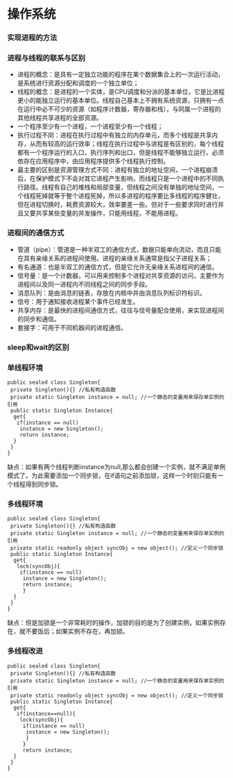 # 操作系统
### 实现进程的方法
### <a id="进程与线程">进程与线程的联系与区别</a>
* 进程的概念：是具有一定独立功能的程序在某个数据集合上的一次运行活动，是系统进行资源分配和调度的一个独立单位；
* 线程的概念：是进程的一个实体，是CPU调度和分派的基本单位，它是比进程更小的能独立运行的基本单位。线程自己基本上不拥有系统资源，只拥有一点在运行中必不可少的资源（如程序计数器，寄存器和栈），与同属一个进程的其他线程共享进程的全部资源。
* 一个程序至少有一个进程，一个进程至少有一个线程；
* 执行过程不同：进程在执行过程中有独立的内存单元，而多个线程是共享内存，从而有较高的运行效率；线程在执行过程中与进程是有区别的，每个线程都有一个程序运行的入口，执行序列和出口，但是线程不能够独立运行，必须依存在应用程序中，由应用程序提供多个线程执行控制。
* 最主要的区别是资源管理方式不同：进程有独立的地址空间，一个进程崩溃后，在保护模式下不会对其它进程产生影响，而线程只是一个进程中的不同执行路径。线程有自己的堆栈和局部变量，但线程之间没有单独的地址空间，一个线程死掉就等于整个进程死掉，所以多进程的程序要比多线程的程序健壮，但在进程切换时，耗费资源较大，效率要差一些。但对于一些要求同时进行并且又要共享某些变量的并发操作，只能用线程，不能用进程。

### <a id="进程间的通信方式程">进程间的通信方式</a>
* 管道（pipe）：管道是一种半双工的通信方式，数据只能单向流动，而且只能在具有亲缘关系的进程间使用。进程的亲缘关系通常是指父子进程关系；
* 有名通道：也是半双工的通信方式，但是它允许无亲缘关系进程间的通信。
* 信号量：是一个计数器，可以用来控制多个进程对共享资源的访问，主要作为进程间以及同一进程内不同线程之间的同步手段。
* 消息队列：是由消息的链表，存放在内核中并由消息队列标识符标识。
* 信号：用于通知接收进程某个事件已经发生。
* 共享内存：是最快的进程间通信方式，往往与信号量配合使用，来实现进程间的同步和通信。
* 套接字：可用于不同机器间的进程通信。

### sleep和wait的区别

### <a id="单线程环境">单线程环境</a>
```
public sealed class Singleton{
 private Singleton(){} //私有构造函数
 private static Singleton instance = null; //一个静态的变量用来保存单实例的引用
 public static Singleton Instance{
  get{
   if(instance == null)
    instance = new Singleton();
    return instance;
  }
 }
}
```
缺点：如果有两个线程判断instance为null,那么都会创建一个实例，就不满足单例模式了。为此需要添加一个同步锁，在if语句之前添加锁，这样一个时刻只能有一个线程得到同步锁。
### <a id="多线程环境">多线程环境</a>
```
public sealed class Singleton{
 private Singleton(){} //私有构造函数
 private static Singleton instance = null; //一个静态的变量用来保存单实例的引用
 private static readonly object syncObj = new object(); //定义一个同步锁
 public static Singleton Instance{
  get{
   lock(syncObj){
    if(instance == null)
     instance = new Singleton();
     return instance;
     }
  }
 }
}
```
缺点：但是加锁是一个非常耗时的操作，加锁的目的是为了创建实例，如果实例存在，就不要饭后；如果实例不存在，再加锁。
### <a id="多线程改进">多线程改进</a>
```
public sealed class Singleton{
 private Singleton(){} //私有构造函数
 private static Singleton instance = null; //一个静态的变量用来保存单实例的引用
 private static readonly object syncObj = new object(); //定义一个同步锁
 public static Singleton Instance{
  get{
   if(instance==null){
    lock(syncObj){
     if(instance == null)
      instance = new Singleton();
      }
     }
     return instance;
  }
 }
}
```
